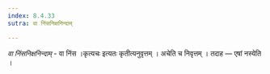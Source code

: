 ```yaml
---
index: 8.4.33
sutra: वा निंसनिक्षनिन्दाम्

---
```

_वा निंसनिक्षनिन्दाम्_ - वा निंस ।कृत्यचः इत्यतः कृतीत्यनुवृत्तम् । अचेति च निवृत्तम् । तदाह —  एषां नस्येति ।
